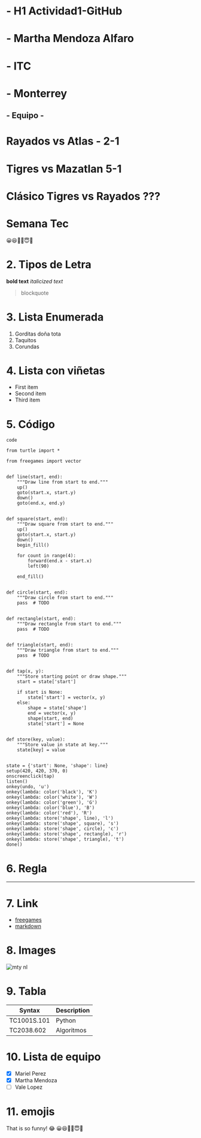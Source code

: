 # - H1 Actividad1-GitHub
# - Martha Mendoza Alfaro
# - ITC
# - Monterrey
## - Equipo -

# Rayados vs Atlas - 2-1
# Tigres vs Mazatlan 5-1
# Clásico Tigres vs Rayados ???


# **Semana Tec**
😀😆🥹🤣😇🙂

# 2. Tipos de Letra
**bold text**
*italicized text*
> blockquote

# 3. Lista Enumerada
1. Gorditas doña tota
2. Taquitos
3. Corundas

# 4. Lista con viñetas
- First item
- Second item
- Third item

# 5. Código
`code`
```
from turtle import *

from freegames import vector


def line(start, end):
    """Draw line from start to end."""
    up()
    goto(start.x, start.y)
    down()
    goto(end.x, end.y)


def square(start, end):
    """Draw square from start to end."""
    up()
    goto(start.x, start.y)
    down()
    begin_fill()

    for count in range(4):
        forward(end.x - start.x)
        left(90)

    end_fill()


def circle(start, end):
    """Draw circle from start to end."""
    pass  # TODO


def rectangle(start, end):
    """Draw rectangle from start to end."""
    pass  # TODO


def triangle(start, end):
    """Draw triangle from start to end."""
    pass  # TODO


def tap(x, y):
    """Store starting point or draw shape."""
    start = state['start']

    if start is None:
        state['start'] = vector(x, y)
    else:
        shape = state['shape']
        end = vector(x, y)
        shape(start, end)
        state['start'] = None


def store(key, value):
    """Store value in state at key."""
    state[key] = value


state = {'start': None, 'shape': line}
setup(420, 420, 370, 0)
onscreenclick(tap)
listen()
onkey(undo, 'u')
onkey(lambda: color('black'), 'K')
onkey(lambda: color('white'), 'W')
onkey(lambda: color('green'), 'G')
onkey(lambda: color('blue'), 'B')
onkey(lambda: color('red'), 'R')
onkey(lambda: store('shape', line), 'l')
onkey(lambda: store('shape', square), 's')
onkey(lambda: store('shape', circle), 'c')
onkey(lambda: store('shape', rectangle), 'r')
onkey(lambda: store('shape', triangle), 't')
done()
```

# 6. Regla
---

# 7. Link
- [freegames](https://grantjenks.com/docs/freegames/)
- [markdown](https://www.markdownguide.org/cheat-sheet/)

# 8. Images
![mty nl](https://assets.airtrfx.com/media-em/vb/cities/monterrey-MTY.png)

# 9. Tabla
| Syntax | Description |
| ----------- | ----------- |
| TC1001S.101 | Python |
| TC2038.602 | Algoritmos |

# 10. Lista de equipo
- [x] Mariel Perez
- [x] Martha Mendoza
- [ ] Vale Lopez

# 11. emojis
That is so funny! :joy:
😀😆🥹🤣😇🙂
